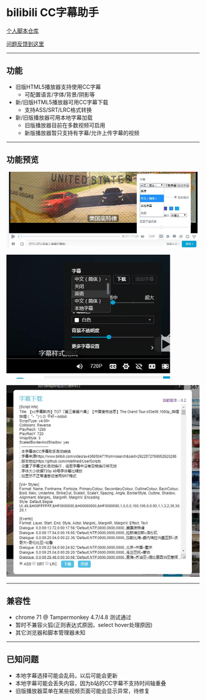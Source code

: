 bilibili CC字幕助手
=======================

[个人脚本仓库](https://github.com/indefined/UserScripts)

[问题反馈到这里](https://github.com/indefined/UserScripts/issues)

-------------------------
## 功能

- 旧版HTML5播放器支持使用CC字幕
  - 可配置语言/字体/背景/阴影等
- 新/旧版HTML5播放器可用CC字幕下载
  - 支持ASS/SRT/LRC格式转换
- 新/旧版播放器可用本地字幕加载
  - 旧版播放器目前在多数视频可启用
  - 新版播放器暂只支持有字幕/允许上传字幕的视频

-------------------------
## 功能预览

![旧版](./oldPlayer.jpg)

![新版](./newPlayer.jpg)

![下载](./download.jpg)

-------------------------
## 兼容性

- chrome 71 @ Tampermonkey 4.7/4.8 测试通过
- 暂时不兼容火狐(正则表达式原因，select hover处理原因)
- 其它浏览器和脚本管理器未知

-------------------------
## 已知问题

- 本地字幕选择可能会乱码，以后可能会更新
- 本地字幕可能会丢失内容，因为b站的CC字幕不支持时间轴重叠
- 旧版播放器菜单在某些视频页面可能会显示异常，待修复

